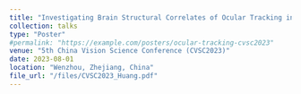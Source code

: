 ```yaml
---
title: "Investigating Brain Structural Correlates of Ocular Tracking in Preadolescent Children and Young Adults"
collection: talks
type: "Poster"
#permalink: "https://example.com/posters/ocular-tracking-cvsc2023"
venue: "5th China Vision Science Conference (CVSC2023)"
date: 2023-08-01
location: "Wenzhou, Zhejiang, China"
file_url: "/files/CVSC2023_Huang.pdf"
---
```

